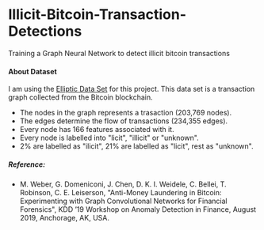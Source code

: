 # Illicit-Bitcoin-Transaction-Detections
Training a Graph Neural Network to detect illicit bitcoin transactions

#### About Dataset

I am using the [Elliptic Data Set](https://www.kaggle.com/datasets/ellipticco/elliptic-data-set) for this project. 
This data set is a transaction graph collected from the Bitcoin blockchain. 
- The nodes in the graph represents a trasaction (203,769 nodes).
- The edges determine the flow of transactions (234,355 edges).
- Every node has 166 features associated with it.
- Every node is labelled into "licit", "illicit" or "unknown".
- 2% are labelled as "ilicit", 21% are labelled as "licit", rest as "unknown".

##### Reference:
- M. Weber, G. Domeniconi, J. Chen, D. K. I. Weidele, C. Bellei, T. Robinson, C. E. Leiserson, "Anti-Money Laundering in Bitcoin: Experimenting with Graph Convolutional Networks for Financial Forensics", KDD ’19 Workshop on Anomaly Detection in Finance, August 2019, Anchorage, AK, USA.
